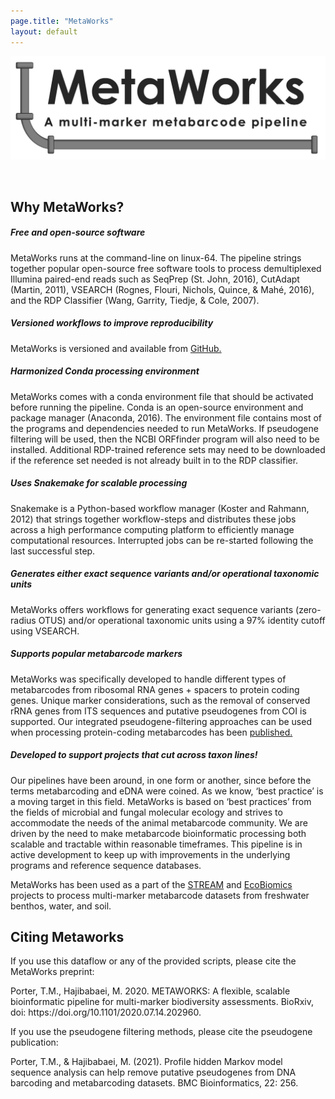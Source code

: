 ```yaml
---
page.title: "MetaWorks"
layout: default
---
```


<p align="center">
  <img src="./images/MetaWorksLogo.jpg" width="750"/>
</p><br>

<h2> Why MetaWorks? </h2>

<h5 class="text-info">Free and open-source software</h5>
<p>MetaWorks runs at the command-line on linux-64.  The pipeline strings together popular open-source free software tools to process demultiplexed Illumina paired-end reads such as SeqPrep (St. John, 2016), CutAdapt (Martin, 2011), VSEARCH (Rognes, Flouri, Nichols, Quince, & Mahé, 2016), and the RDP Classifier (Wang, Garrity, Tiedje, & Cole, 2007).</p>

<h5 class="text-info">Versioned workflows to improve reproducibility</h5>

<p>MetaWorks is versioned and available from <a href="https://github.com/terrimporter/MetaWorks">GitHub.</a></p>

<h5 class="text-info">Harmonized Conda processing environment</h5>

<p>MetaWorks comes with a conda environment file that should be activated before running the pipeline. Conda is an open-source environment and package manager (Anaconda, 2016). The environment file contains most of the programs and dependencies needed to run MetaWorks. If pseudogene filtering will be used, then the NCBI ORFfinder program will also need to be installed.  Additional RDP-trained reference sets may need to be downloaded if the reference set needed is not already built in to the RDP classifier.</p> 

<h5 class="text-info">Uses Snakemake for scalable processing</h5>

<p>Snakemake is a Python-based workflow manager (Koster and Rahmann, 2012) that strings together workflow-steps and distributes these jobs across a high performance computing platform to efficiently manage computational resources.  Interrupted jobs can be re-started following the last successful step.</p>

<h5 class="text-info">Generates either exact sequence variants and/or operational taxonomic units</h5>

<p>MetaWorks offers workflows for generating exact sequence variants (zero-radius OTUS) and/or operational taxonomic units using a 97% identity cutoff using VSEARCH.</p> 

<h5 class="text-info">Supports popular metabarcode markers</h5>

<p>MetaWorks was specifically developed to handle different types of metabarcodes from ribosomal RNA genes + spacers to protein coding genes.  Unique marker considerations, such as the removal of conserved rRNA genes from ITS sequences and putative pseudogenes from COI is supported.  Our integrated pseudogene-filtering approaches can be used when processing protein-coding metabarcodes has been <a href="https://link.springer.com/article/10.1186/s12859-021-04180-x">published.</a></p>

<h5 class="text-info">Developed to support projects that cut across taxon lines!</h5>  

<p>Our pipelines have been around, in one form or another, since before the terms metabarcoding and eDNA were coined.  As we know, ‘best practice’ is a moving target in this field.  MetaWorks is based on ‘best practices’ from the fields of microbial and fungal molecular ecology and strives to accommodate the needs of the animal metabarcode community.  We are driven by the need to make metabarcode bioinformatic processing both scalable and tractable within reasonable timeframes.  This pipeline is in active development to keep up with improvements in the underlying programs and reference sequence databases.</p> 

<p>MetaWorks has been used as a part of the <a href="https://stream-dna.com/">STREAM</a> and <a href="https://www.canada.ca/en/environment-climate-change/services/biodiversity/ecobiomics.html">EcoBiomics</a> projects to process multi-marker metabarcode datasets from freshwater benthos, water, and soil.</p> 

<h2>Citing Metaworks</h2>

<p>If you use this dataflow or any of the provided scripts, please cite the MetaWorks preprint:</p> 

<p>Porter, T.M., Hajibabaei, M. 2020. METAWORKS: A flexible, scalable bioinformatic pipeline for multi-marker biodiversity assessments. BioRxiv, doi: https://doi.org/10.1101/2020.07.14.202960.</p>

<p>If you use the pseudogene filtering methods, please cite the pseudogene publication:</p> 

<p>Porter, T.M., & Hajibabaei, M. (2021). Profile hidden Markov model sequence analysis can help remove putative pseudogenes from DNA barcoding and metabarcoding datasets. BMC Bioinformatics, 22: 256.</p>
